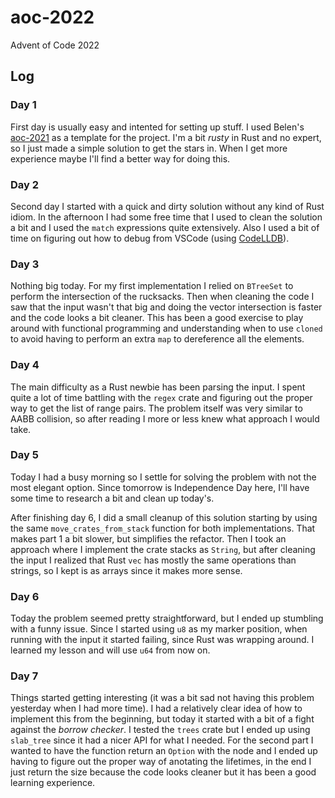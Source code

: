 # aoc-2022
Advent of Code 2022

## Log

### Day 1

First day is usually easy and intented for setting up stuff. I used Belen's [aoc-2021](https://github.com/belen-albeza/aoc-2021) as a template for the project. I'm a bit *rusty* in Rust and no expert, so I just made a simple solution to get the stars in. When I get more experience maybe I'll find a better way for doing this.

### Day 2

Second day I started with a quick and dirty solution without any kind of Rust idiom. In the afternoon I had some free time that I used to clean the solution a bit and I used the `match` expressions quite extensively. Also I used a bit of time on figuring out how to debug from VSCode (using [CodeLLDB](https://marketplace.visualstudio.com/items?itemName=vadimcn.vscode-lldb)). 

### Day 3

Nothing big today. For my first implementation I relied on `BTreeSet` to perform the intersection of the rucksacks. Then when cleaning the code I saw that the input wasn't that big and doing the vector intersection is faster and the code looks a bit cleaner. This has been a good exercise to play around with functional programming and understanding when to use `cloned` to avoid having to perform an extra `map` to dereference all the elements. 

### Day 4

The main difficulty as a Rust newbie has been parsing the input. I spent quite a lot of time battling with the `regex` crate and figuring out the proper way to get the list of range pairs. The problem itself was very similar to AABB collision, so after reading I more or less knew what approach I would take.

### Day 5

Today I had a busy morning so I settle for solving the problem with not the most elegant option. Since tomorrow is Independence Day here, I'll have some time to research a bit and clean up today's. 

After finishing day 6, I did a small cleanup of this solution starting by using the same `move_crates_from_stack` function for both implementations. That makes part 1 a bit slower, but simplifies the refactor. Then I took an approach where I implement the crate stacks as `String`, but after cleaning the input I realized that Rust `vec` has mostly the same operations than strings, so I kept is as arrays since it makes more sense. 

### Day 6 

Today the problem seemed pretty straightforward, but I ended up stumbling with a funny issue. Since I started using `u8` as my marker position, when running with the input it started failing, since Rust was wrapping around. I learned my lesson and will use `u64` from now on. 

### Day 7 

Things started getting interesting (it was a bit sad not having this problem yesterday when I had more time). I had a relatively clear idea of how to implement this from the beginning, but today it started with a bit of a fight against the *borrow checker*. I tested the `trees` crate but I ended up using `slab_tree` since it had a nicer API for what I needed. For the second part I wanted to have the function return an `Option` with the node and I ended up having to figure out the proper way of anotating the lifetimes, in the end I just return the size because the code looks cleaner but it has been a good learning experience.
